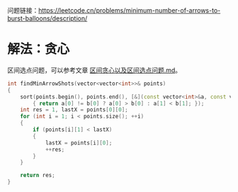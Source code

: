 问题链接：https://leetcode.cn/problems/minimum-number-of-arrows-to-burst-balloons/description/

# 解法：贪心

区间选点问题，可以参考文章 [区间贪心以及区间选点问题.md](https://github.com/SakuraMayAi/Tricks-of-Programming/blob/main/Data%20Structure/%E5%8C%BA%E9%97%B4%E8%B4%AA%E5%BF%83%E4%BB%A5%E5%8F%8A%E5%8C%BA%E9%97%B4%E9%80%89%E7%82%B9%E9%97%AE%E9%A2%98.md)。

```cpp
int findMinArrowShots(vector<vector<int>>& points)
{
    sort(points.begin(), points.end(), [&](const vector<int>&a, const vector<int>&b)
        { return a[0] != b[0] ? a[0] > b[0] : a[1] < b[1]; });
    int res = 1, lastX = points[0][0];
    for (int i = 1; i < points.size(); ++i)
    {
        if (points[i][1] < lastX)
        {
            lastX = points[i][0];
            ++res;
        }
    }

    return res;
}
```
